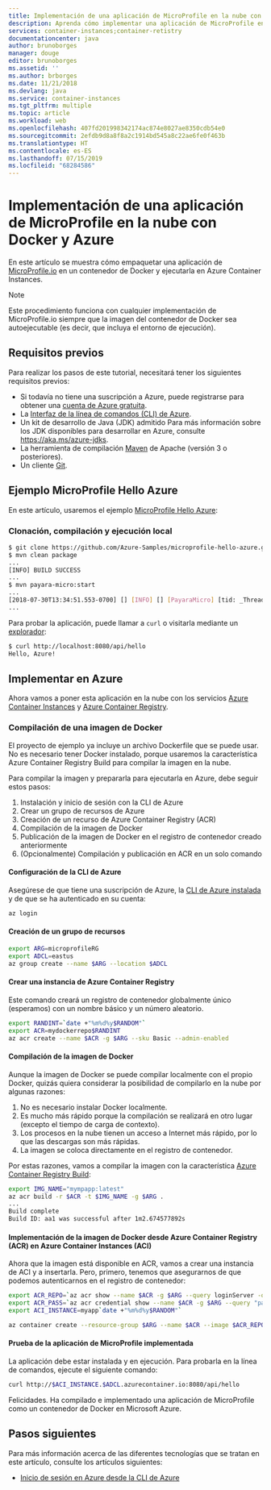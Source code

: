 ```yaml
---
title: Implementación de una aplicación de MicroProfile en la nube con Docker y Azure
description: Aprenda cómo implementar una aplicación de MicroProfile en la nube con Docker y Azure Container Instances.
services: container-instances;container-retistry
documentationcenter: java
author: brunoborges
manager: douge
editor: brunoborges
ms.assetid: ''
ms.author: brborges
ms.date: 11/21/2018
ms.devlang: java
ms.service: container-instances
ms.tgt_pltfrm: multiple
ms.topic: article
ms.workload: web
ms.openlocfilehash: 407fd201998342174ac874e8027ae8350cdb54e0
ms.sourcegitcommit: 2efdb9d8a8f8a2c1914bd545a8c22ae6fe0f463b
ms.translationtype: HT
ms.contentlocale: es-ES
ms.lasthandoff: 07/15/2019
ms.locfileid: "68284586"
---
```

# <a name="deploy-a-microprofile-application-to-the-cloud-with-docker-and-azure"></a>Implementación de una aplicación de MicroProfile en la nube con Docker y Azure

En este artículo se muestra cómo empaquetar una aplicación de [MicroProfile.io] en un contenedor de Docker y ejecutarla en Azure Container Instances.

> [!NOTE]
>
> Este procedimiento funciona con cualquier implementación de MicroProfile.io siempre que la imagen del contenedor de Docker sea autoejecutable (es decir, que incluya el entorno de ejecución).

## <a name="prerequisites"></a>Requisitos previos

Para realizar los pasos de este tutorial, necesitará tener los siguientes requisitos previos:

* Si todavía no tiene una suscripción a Azure, puede registrarse para obtener una [cuenta de Azure gratuita].
* La [Interfaz de la línea de comandos (CLI) de Azure].
* Un kit de desarrollo de Java (JDK) admitido Para más información sobre los JDK disponibles para desarrollar en Azure, consulte <https://aka.ms/azure-jdks>.
* La herramienta de compilación [Maven] de Apache (versión 3 o posteriores).
* Un cliente [Git].

## <a name="microprofile-hello-azure-sample"></a>Ejemplo MicroProfile Hello Azure

En este artículo, usaremos el ejemplo [MicroProfile Hello Azure](https://github.com/azure-samples/microprofile-hello-azure):

### <a name="clone-build-and-run-locally"></a>Clonación, compilación y ejecución local

```bash
$ git clone https://github.com/Azure-Samples/microprofile-hello-azure.git
$ mvn clean package
...
[INFO] BUILD SUCCESS
...
$ mvn payara-micro:start
...
[2018-07-30T13:34:51.553-0700] [] [INFO] [] [PayaraMicro] [tid: _ThreadID=1 _ThreadName=main] [timeMillis: 1532982891553] [levelValue: 800] Payara Micro  5.182 #badassmicrofish (build 303) ready in 10,304 (ms)
...
```

Para probar la aplicación, puede llamar a `curl` o visitarla mediante un [explorador](http://localhost:8080/api/hello):

```bash
$ curl http://localhost:8080/api/hello
Hello, Azure!
```

## <a name="deploy-to-azure"></a>Implementar en Azure

Ahora vamos a poner esta aplicación en la nube con los servicios [Azure Container Instances] y [Azure Container Registry].

### <a name="build-a-docker-image"></a>Compilación de una imagen de Docker

El proyecto de ejemplo ya incluye un archivo Dockerfile que se puede usar. No es necesario tener Docker instalado, porque usaremos la característica Azure Container Registry Build para compilar la imagen en la nube.

Para compilar la imagen y prepararla para ejecutarla en Azure, debe seguir estos pasos:

1. Instalación y inicio de sesión con la CLI de Azure
1. Crear un grupo de recursos de Azure
1. Creación de un recurso de Azure Container Registry (ACR)
1. Compilación de la imagen de Docker
1. Publicación de la imagen de Docker en el registro de contenedor creado anteriormente
1. (Opcionalmente) Compilación y publicación en ACR en un solo comando


#### <a name="set-up-azure-cli"></a>Configuración de la CLI de Azure

Asegúrese de que tiene una suscripción de Azure, la [CLI de Azure instalada](https://docs.microsoft.com/cli/azure/install-azure-cli?view=azure-cli-latest) y de que se ha autenticado en su cuenta:

```bash
az login
```

#### <a name="create-a-resource-group"></a>Creación de un grupo de recursos

```bash
export ARG=microprofileRG
export ADCL=eastus
az group create --name $ARG --location $ADCL
```

#### <a name="create-an-azure-container-registry-instance"></a>Crear una instancia de Azure Container Registry

Este comando creará un registro de contenedor globalmente único (esperamos) con un nombre básico y un número aleatorio.

```bash
export RANDINT=`date +"%m%d%y$RANDOM"`
export ACR=mydockerrepo$RANDINT
az acr create --name $ACR -g $ARG --sku Basic --admin-enabled
```

#### <a name="build-the-docker-image"></a>Compilación de la imagen de Docker

Aunque la imagen de Docker se puede compilar localmente con el propio Docker, quizás quiera considerar la posibilidad de compilarlo en la nube por algunas razones:

1. No es necesario instalar Docker localmente.
1. Es mucho más rápido porque la compilación se realizará en otro lugar (excepto el tiempo de carga de contexto).
1. Los procesos en la nube tienen un acceso a Internet más rápido, por lo que las descargas son más rápidas.
1. La imagen se coloca directamente en el registro de contenedor.

Por estas razones, vamos a compilar la imagen con la característica [Azure Container Registry Build]:

```bash
export IMG_NAME="mympapp:latest"
az acr build -r $ACR -t $IMG_NAME -g $ARG .
...
Build complete
Build ID: aa1 was successful after 1m2.674577892s
```

#### <a name="deploy-docker-image-from-azure-container-registry-acr-into-container-instances-aci"></a>Implementación de la imagen de Docker desde Azure Container Registry (ACR) en Azure Container Instances (ACI)

Ahora que la imagen está disponible en ACR, vamos a crear una instancia de ACI y a insertarla. Pero, primero, tenemos que asegurarnos de que podemos autenticarnos en el registro de contenedor:

```bash
export ACR_REPO=`az acr show --name $ACR -g $ARG --query loginServer -o tsv`
export ACR_PASS=`az acr credential show --name $ACR -g $ARG --query "passwords[0].value" -o tsv`
export ACI_INSTANCE=myapp`date +"%m%d%y$RANDOM"`

az container create --resource-group $ARG --name $ACR --image $ACR_REPO/$IMG_NAME --cpu 1 --memory 1 --registry-login-server $ACR_REPO --registry-username $ACR --registry-password $ACR_PASS --dns-name-label $ACI_INSTANCE --ports 8080
```

#### <a name="test-your-deployed-microprofile-application"></a>Prueba de la aplicación de MicroProfile implementada

La aplicación debe estar instalada y en ejecución. Para probarla en la línea de comandos, ejecute el siguiente comando:

```bash
curl http://$ACI_INSTANCE.$ADCL.azurecontainer.io:8080/api/hello
````

Felicidades. Ha compilado e implementado una aplicación de MicroProfile como un contenedor de Docker en Microsoft Azure.

## <a name="next-steps"></a>Pasos siguientes

Para más información acerca de las diferentes tecnologías que se tratan en este artículo, consulte los artículos siguientes:

* [Inicio de sesión en Azure desde la CLI de Azure](/azure/xplat-cli-connect)

<!-- URL List -->

[Azure Container Registry Build]: https://docs.microsoft.com/azure/container-registry/container-registry-build-overview
[MicroProfile.io]: https://microprofile.io
[Interfaz de la línea de comandos (CLI) de Azure]: /cli/azure/overview
[Azure for Java Developers]: https://docs.microsoft.com/azure/java/
[Azure portal]: https://portal.azure.com/
[cuenta de Azure gratuita]: https://azure.microsoft.com/pricing/free-trial/
[Git]: https://github.com/
[Maven]: http://maven.apache.org/
[Java Development Kit (JDK)]: https://aka.ms/azure-jdks
<!-- http://www.oracle.com/technetwork/java/javase/downloads/ -->
[Azure Container Instances]: https://docs.microsoft.com/azure/container-instances/
[Azure Container Registry]:  https://docs.microsoft.com/azure/container-registry
